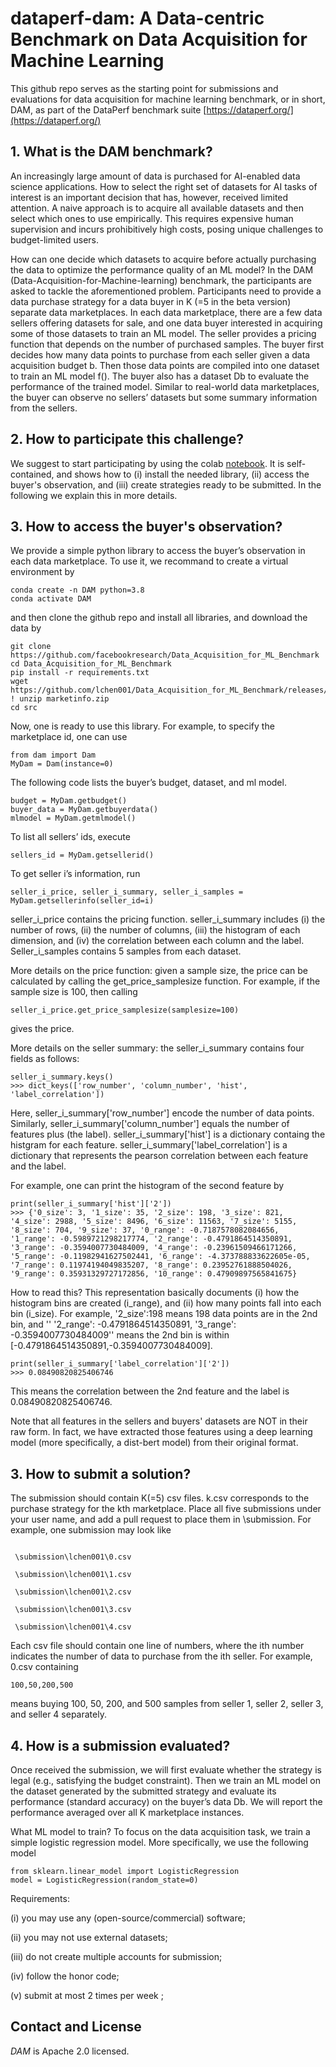 # dataperf-dam: A Data-centric Benchmark on Data Acquisition for Machine Learning

This github repo serves as the starting point for submissions and evaluations for data acquisition for machine learning benchmark, or in short, DAM, as part of the DataPerf benchmark suite [https://dataperf.org/](https://dataperf.org/)


## 1. What is the DAM benchmark?

An increasingly large amount of data is purchased for AI-enabled data science applications. How to select the right set of datasets for AI tasks of interest is an important decision that has, however, received limited attention. A naive approach is to acquire all available datasets and then select which ones to use empirically. This requires expensive human supervision and incurs prohibitively high costs, posing unique challenges to budget-limited users. 

How can one decide which datasets to acquire before actually purchasing the data to optimize the performance quality of an ML model?  In the DAM (Data-Acquisition-for-Machine-learning) benchmark, the participants are asked to tackle the aforementioned problem. Participants need to provide a data purchase strategy for a data buyer in K (=5 in the beta version) separate data marketplaces. In each data marketplace, there are a few data sellers offering datasets for sale, and one data buyer interested in acquiring some of those datasets to train an ML model. The seller provides a pricing function that depends on the number of purchased samples. The buyer first decides how many data points to purchase from each seller given a data acquisition budget b. Then those data points are compiled into one dataset to train an ML model f(). The buyer also has a dataset Db to evaluate the performance of the trained model. Similar to real-world data marketplaces, the buyer can observe no sellers’ datasets but some summary information from the sellers.

## 2. How to participate this challenge?
We suggest to start participating by using the colab [notebook](https://colab.research.google.com/drive/1shqpk7Z_X_Tb-kiAQmC_nOL9BSRqEIXN?authuser=1#scrollTo=PRY9Ad8QJNfw). It is self-contained, and shows how to (i) install the needed library, (ii) access the buyer's observation, and (iii) create strategies ready to be submitted. In the following we explain this in more details. 

## 3. How to access the buyer's observation?

We provide a simple python library to access the buyer’s observation in each data marketplace.
To use it, we recommand to create a virtual environment by
```
conda create -n DAM python=3.8
conda activate DAM
```
and then clone the github repo and install all libraries, and download the data by
```
git clone https://github.com/facebookresearch/Data_Acquisition_for_ML_Benchmark
cd Data_Acquisition_for_ML_Benchmark
pip install -r requirements.txt
wget https://github.com/lchen001/Data_Acquisition_for_ML_Benchmark/releases/download/v0.0.1/marketinfo.zip
! unzip marketinfo.zip
cd src
```

Now, one is ready to use this library. For example,  to specify the marketplace id, one can use

```
from dam import Dam
MyDam = Dam(instance=0)
```


The following code lists the buyer’s budget, dataset, and ml model.

```
budget = MyDam.getbudget()
buyer_data = MyDam.getbuyerdata()
mlmodel = MyDam.getmlmodel()
```


To list all sellers’ ids, execute 


```
sellers_id = MyDam.getsellerid()
```

To get seller i’s information, run

```
seller_i_price, seller_i_summary, seller_i_samples =  MyDam.getsellerinfo(seller_id=i)
```

seller_i_price contains the pricing function. seller_i_summary includes (i) the number of rows, (ii) the number of columns, (iii) the histogram of each dimension, and (iv) the correlation between each column and the label. Seller_i_samples contains 5 samples from each dataset.  

More details on the price function: given a sample size, the price can be calculated by calling the get_price_samplesize function. For example, if the sample size is 100, then calling

```
seller_i_price.get_price_samplesize(samplesize=100)
```
gives the price.

More details on the seller summary: the seller_i_summary contains four fields as follows:

```
seller_i_summary.keys()
>>> dict_keys(['row_number', 'column_number', 'hist', 'label_correlation'])
```
Here, seller_i_summary['row_number'] encode the number of data points. Similarly, seller_i_summary['column_number'] equals the number of features plus (the label). seller_i_summary['hist'] is a dictionary containg the histgram for each feature. seller_i_summary['label_correlation'] is a dictionary that represents the pearson correlation between each feature and the label.

For example, one can print the histogram of the second feature by 
```
print(seller_i_summary['hist']['2'])
>>> {'0_size': 3, '1_size': 35, '2_size': 198, '3_size': 821, '4_size': 2988, '5_size': 8496, '6_size': 11563, '7_size': 5155, '8_size': 704, '9_size': 37, '0_range': -0.7187578082084656, '1_range': -0.5989721298217774, '2_range': -0.4791864514350891, '3_range': -0.3594007730484009, '4_range': -0.23961509466171266, '5_range': -0.11982941627502441, '6_range': -4.373788833622605e-05, '7_range': 0.11974194049835207, '8_range': 0.23952761888504026, '9_range': 0.35931329727172856, '10_range': 0.47909897565841675}
```
How to read this? This representation basically documents (i) how the histogram bins are created (i_range), and (ii) how many points fall into each bin (i_size). For example, '2_size':198 means 198 data points are in the 2nd bin, and '' '2_range': -0.4791864514350891, '3_range': -0.3594007730484009'' means the 2nd bin is within [-0.4791864514350891,-0.3594007730484009].

```
print(seller_i_summary['label_correlation']['2'])
>>> 0.08490820825406746
```
This means the correlation between the 2nd feature and the label is 0.08490820825406746.

Note that all features in the sellers and buyers' datasets are NOT in their raw form. In fact, we have extracted those features using a deep learning model (more specifically, a dist-bert model) from their original format.

## 3. How to submit a solution?

The submission should contain K(=5) csv files. k.csv corresponds to the purchase strategy for the kth marketplace. Place all five submissions under your user name, and add a pull request to place them in \submission\. For example, one submission may look like


```

 \submission\lchen001\0.csv 

 \submission\lchen001\1.csv 

 \submission\lchen001\2.csv 

 \submission\lchen001\3.csv 

 \submission\lchen001\4.csv

```

Each csv file should contain one line of numbers, where the ith number indicates the number of data to purchase from the ith seller. For example, 0.csv containing

```
100,50,200,500
```

means buying 100, 50, 200, and 500 samples from seller 1, seller 2, seller 3, and seller 4 separately. 


## 4. How is a submission evaluated?

Once received the submission, we will first evaluate whether the strategy is legal (e.g., satisfying the budget constraint). Then we train an ML model on the dataset generated by the submitted strategy and evaluate its performance (standard accuracy) on the buyer’s data Db. We will report the performance averaged over all K marketplace instances. 

What ML model to train? To focus on the data acquisition task, we train a simple logistic regression model. More specifically, we use the following model 

```
from sklearn.linear_model import LogisticRegression
model = LogisticRegression(random_state=0)	
```  

Requirements:

(i) you may use any (open-source/commercial) software;

(ii) you may not use external datasets;

(iii) do not create multiple accounts for submission;

(iv) follow the honor code;

(v) submit at most 2 times per week ;



## Contact and License
_DAM_ is Apache 2.0 licensed.

